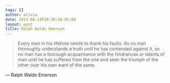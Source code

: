 ```yaml
---
tags: []
author: olivia
date: 2013-08-14T19:38:30-05:00
layout: post
title: Ralph Waldo Emerson
---
```


> Every man in his lifetime needs to thank his faults. As no man thoroughly understands a truth until he has contended against it, so no man has a thorough acquaintance with the hindrances or talents of man until he has suffered from the one and seen the triumph of the other over his own want of the same.

— Ralph Waldo Emerson
